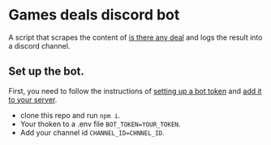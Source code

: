 # Games deals discord bot

A script that scrapes the content of [is there any deal](https://isthereanydeal.com) and logs the result into a discord channel.

## Set up the bot.

First, you need to follow the instructions of [setting up a bot token](https://discordjs.guide/preparations/setting-up-a-bot-application.html#creating-your-bot) and [add it to your server](https://discordjs.guide/preparations/adding-your-bot-to-servers.html).

- clone this repo and run ``` npm i ```.
- Your thoken to a .env file ``` BOT_TOKEN=YOUR_TOKEN ```.
- Add your channel id ``` CHANNEL_ID=CHNNEL_ID ```.
